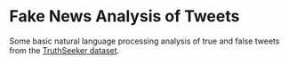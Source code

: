 # Fake News Analysis of Tweets

Some basic natural language processing analysis of true and false tweets from the [TruthSeeker dataset](https://www.unb.ca/cic/datasets/truthseeker-2023.html).